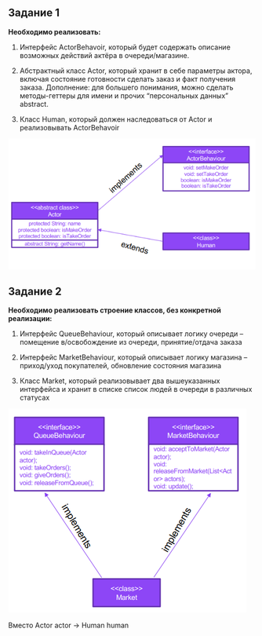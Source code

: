 ## Задание 1
**Необходимо реализовать:**
1. Интерфейс ActorBehavoir, который будет содержать описание возможных действий актёра в очереди/магазине.

2. Абстрактный класс Actor, который хранит в себе параметры актора, включая состояние готовности сделать заказ и факт получения заказа. Дополнение: для большего понимания, можно сделать методы-геттеры для имени и прочих “персональных данных” abstract.

3. Класс Human, который должен наследоваться от Actor и реализовывать ActorBehavoir

![картинка](2023-05-31_21-42-05.png)

## Задание 2
**Необходимо реализовать строение классов, без
конкретной реализации:**
1. Интерфейс QueueBehaviour, который описывает
логику очереди – помещение в/освобождение из
очереди, принятие/отдача заказа

2. Интерфейс MarketBehaviour, который описывает
логику магазина – приход/уход покупателей,
обновление состояния магазина
3. Класс Market, который реализовывает два
вышеуказанных интерфейса и хранит в списке
список людей в очереди в различных статусах

![картинка](2023-05-31_23-26-52.png)

Вместо Actor actor -> Human human